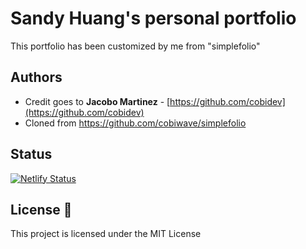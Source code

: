 # Sandy Huang's personal portfolio

This portfolio has been customized by me from "simplefolio"

## Authors

- Credit goes to **Jacobo Martinez** - [https://github.com/cobidev](https://github.com/cobidev)
- Cloned from https://github.com/cobiwave/simplefolio

## Status

[![Netlify Status](https://api.netlify.com/api/v1/badges/3a029bfd-575c-41e5-8249-c864d482c2e5/deploy-status)](https://app.netlify.com/sites/ornate-jalebi-e1e943/deploys)

## License 📄

This project is licensed under the MIT License

